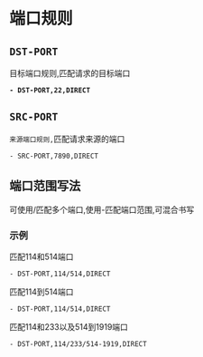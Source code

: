 # 端口规则

## **`DST-PORT`**

目标端口规则,匹配请求的目标端口

<pre><code><strong>- DST-PORT,22,DIRECT
</strong></code></pre>

## `SRC-PORT`

`来源端口规则,`匹配请求来源的端口

```
- SRC-PORT,7890,DIRECT
```

## 端口范围写法

可使用/匹配多个端口,使用-匹配端口范围,可混合书写

### 示例

匹配114和514端口

```
- DST-PORT,114/514,DIRECT
```

匹配114到514端口

```
- DST-PORT,114/514,DIRECT
```

匹配114和233以及514到1919端口

```
- DST-PORT,114/233/514-1919,DIRECT
```
